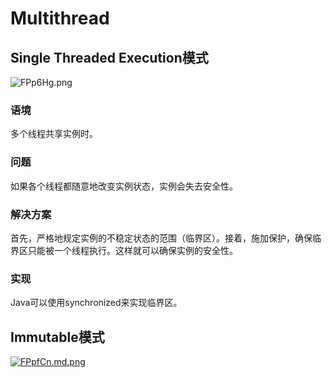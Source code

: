# Multithread  
## Single Threaded Execution模式  
![FPp6Hg.png](https://s1.ax1x.com/2018/11/21/FPp6Hg.png)  
### 语境  
多个线程共享实例时。  
### 问题  
如果各个线程都随意地改变实例状态，实例会失去安全性。  
### 解决方案  
首先，严格地规定实例的不稳定状态的范围（临界区）。接着，施加保护，确保临界区只能被一个线程执行。这样就可以确保实例的安全性。  
### 实现  
Java可以使用synchronized来实现临界区。  
## Immutable模式  
[![FPpfCn.md.png](https://s1.ax1x.com/2018/11/21/FPpfCn.md.png)](https://imgchr.com/i/FPpfCn)  